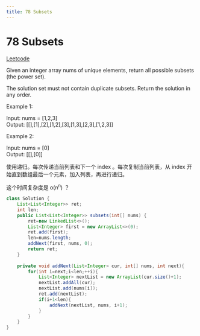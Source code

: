 ```yaml
---
title: 78 Subsets
---
```


# 78 Subsets

[Leetcode](https://leetcode.com/problems/subsets/)

Given an integer array nums of unique elements, return all possible subsets (the power set).

The solution set must not contain duplicate subsets. Return the solution in any order.

 

Example 1:

Input: nums = [1,2,3]  
Output: [[],[1],[2],[1,2],[3],[1,3],[2,3],[1,2,3]]  

Example 2:

Input: nums = [0]  
Output: [[],[0]]  

使用递归。每次传递当前列表和下一个 index 。每次复制当前列表，从 index 开始直到数组最后一个元素，加入列表，再进行递归。

这个时间复杂度是 o(n<sup>n</sup>) ？

```java
class Solution {
    List<List<Integer>> ret;
    int len;
    public List<List<Integer>> subsets(int[] nums) {
        ret=new LinkedList<>();
        List<Integer> first = new ArrayList<>(0);
        ret.add(first);
        len=nums.length;
        addNext(first, nums, 0);
        return ret;
    }
    
    private void addNext(List<Integer> cur, int[] nums, int next){
        for(int i=next;i<len;++i){
            List<Integer> nextList = new ArrayList(cur.size()+1);
            nextList.addAll(cur);
            nextList.add(nums[i]);
            ret.add(nextList);
            if(i+1<len){
                addNext(nextList, nums, i+1);
            }
        }
    }
}
```
